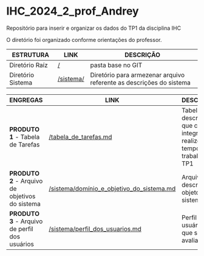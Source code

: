 # IHC_2024_2_prof_Andrey
Repositório para inserir e organizar os dados do TP1 da disciplina IHC

O diretório foi organizado conforme orientações do professor.

| **ESTRUTURA**                                    | **LINK** | **DESCRIÇÃO** |
| ---                                              | ---      | ---           |
| Diretório Raíz                                   | [/](https://github.com/alexandreggoncalves/IHC_2024_2_prof_Andrey) | pasta base no GIT |
| Diretório Sistema                                | [/sistema/](https://github.com/alexandreggoncalves/IHC_2024_2_prof_Andrey/tree/main/docs/sistema) | Diretório para armezenar arquivo referente as descrições do sistema |


| **ENGREGAS**                                     | **LINK** | **DESCRIÇÃO** |
| ---                                              | ---      | ---           |
| **PRODUTO 1** - Tabela de Tarefas                | [/tabela_de_tarefas.md](https://github.com/alexandreggoncalves/IHC_2024_2_prof_Andrey/blob/main/docs/tabela_de_tarefas.md) | Tabela que descreve o que cada integrante realizou e o tempo no trabalho TP1 |
| **PRODUTO 2** - Arquivo de objetivos do sistema  | [/sistema/domínio_e_objetivo_do_sistema.md](https://github.com/alexandreggoncalves/IHC_2024_2_prof_Andrey/blob/main/docs/sistema/dominio_e_objetivo_do_sistema.md) | Arquivo que descreve os objetos do sistema |
| **PRODUTO 3** - Arquivo de perfil dos usuários   | [/sistema/perfil_dos_usuarios.md](https://github.com/alexandreggoncalves/IHC_2024_2_prof_Andrey/blob/main/docs/sistema/perfil_dos_usuarios.md) | Perfil dos usuários que serão avaliados |

